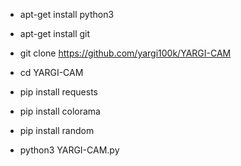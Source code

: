 * apt-get install python3

* apt-get install git

* git clone https://github.com/yargi100k/YARGI-CAM

* cd YARGI-CAM

* pip install requests

* pip install colorama

* pip install random

* python3 YARGI-CAM.py
